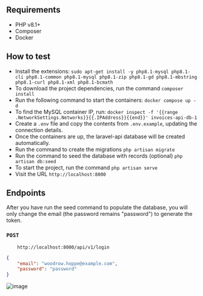 ## Requirements

- PHP v8.1+
- Composer
- Docker

## How to test

- Install the extensions: `sudo apt-get install -y php8.1-mysql php8.1-cli php8.1-common php8.1-mysql php8.1-zip php8.1-gd php8.1-mbstring php8.1-curl php8.1-xml php8.1-bcmath`
- To download the project dependencies, run the command `composer install`
- Run the following command to start the containers:  `docker compose up -d`
- To find the MySQL container IP, run: `docker inspect -f '{{range .NetworkSettings.Networks}}{{.IPAddress}}{{end}}' invoices-api-db-1`
- Create a `.env` file and copy the contents from `.env.example`, updating the connection details.
- Once the containers are up, the laravel-api database will be created automatically.
- Run the command to create the migrations `php artisan migrate`
- Run the command to seed the database with records (optional) `php artisan db:seed`
- To start the project, run the command `php artisan serve`
- Visit the URL `http://localhost:8000`

## Endpoints

After you have run the seed command to populate the database, you will only change the email (the password remains "password") to generate the token.
### ```POST```
```
    http://localhost:8000/api/v1/login
```
```JSON
{
	"email": "woodrow.hoppe@example.com",
	"password": "password"
}
```

![image](https://github.com/user-attachments/assets/def3c860-0ff2-4bec-96ff-e535479f594d)
